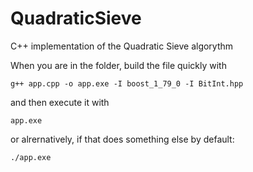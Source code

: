 # QuadraticSieve

C++ implementation of the Quadratic Sieve algorythm

When you are in the folder, build the file quickly with
```
g++ app.cpp -o app.exe -I boost_1_79_0 -I BitInt.hpp
```
and then execute it with
```
app.exe
```
or alrernatively, if that does something else by default:
```
./app.exe
```